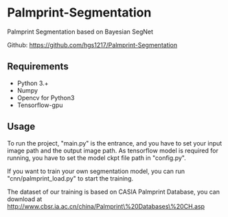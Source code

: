 # Palmprint-Segmentation

Palmprint Segmentation based on Bayesian SegNet

Github:  https://github.com/hgs1217/Palmprint-Segmentation

## Requirements

- Python 3.+
- Numpy
- Opencv for Python3
- Tensorflow-gpu

## Usage

To run the project, "main.py" is the entrance, and you have to set your input image path and the output image path.
As tensorflow model is required for running, you have to set the model ckpt file path in "config.py".

If you want to train your own segmentation model, you can run "cnn/palmprint_load.py" to start the training.

The dataset of our training is based on CASIA Palmprint Database, you can download at http://www.cbsr.ia.ac.cn/china/Palmprint\%20Databases\%20CH.asp
